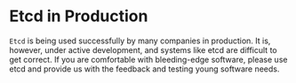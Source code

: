# Etcd in Production

`Etcd` is being used successfully by many companies in production. It is,
however, under active development, and systems like etcd are difficult to get
correct. If you are comfortable with bleeding-edge software, please use etcd and
provide us with the feedback and testing young software needs.

